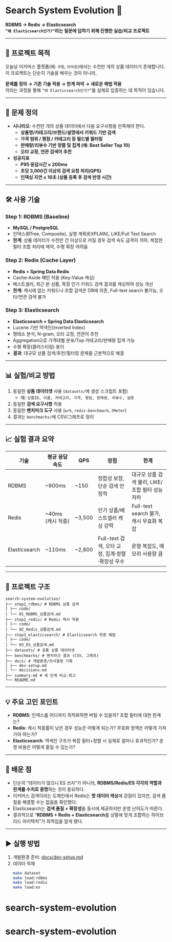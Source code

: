 # Search System Evolution 🚀
**RDBMS → Redis → Elasticsearch**  
**`“왜 Elasticsearch인가?”`라는 질문에 답하기 위해 진행한 실습/비교 프로젝트**

---

## 🎯 프로젝트 목적
오늘날 이커머스 플랫폼(예: `쿠팡`, `아마존`)에서는 수천만 개의 상품 데이터가 존재합니다.  
이 프로젝트는 단순히 기술을 배우는 것이 아니라,

**문제를 정의 → 기존 기술 적용 → 한계 파악 → 새로운 해법 적용**  
이라는 과정을 통해 `“왜 Elasticsearch인가?”`를 실제로 입증하는 데 목적이 있습니다.

---

## 🧩 문제 정의
- **시나리오**: 수천만 개의 상품 데이터에서 다음 요구사항을 만족해야 한다.
    - **상품명/카테고리/브랜드/설명에서 키워드 기반 검색**
    - **가격 범위 / 평점 / 카테고리 등 필드별 필터링**
    - **판매량/리뷰수 기반 정렬 및 집계 (예: Best Seller Top 10)**
    - **오타 교정, 연관 검색어 추천**
- **성공지표**
    - **P95 응답시간 ≤ 200ms**
    - **초당 3,000건 이상의 검색 요청 처리(QPS)**
    - **인덱싱 지연 ≤ 10초 (상품 등록 후 검색 반영 시간)**

---

## 🛠️ 사용 기술
### Step 1: RDBMS (Baseline)
- **MySQL / PostgreSQL**
- 인덱스(BTree, Composite), 실행 계획(EXPLAIN), LIKE/Full Text Search
- **한계**: 상품 데이터가 수천만 건 이상으로 커질 경우 검색 속도 급격히 저하, 복잡한 필터 조합 처리에 제약, 수평 확장 어려움

### Step 2: Redis (Cache Layer)
- **Redis + Spring Data Redis**
- Cache-Aside 패턴 적용 (Key-Value 캐싱)
- 베스트셀러, 최근 본 상품, 특정 인기 키워드 검색 결과를 캐싱하여 성능 개선
- **한계**: 캐시에 없는 키워드나 조합 검색은 DB에 의존, Full-text search 불가능, 오타/연관 검색 불가

### Step 3: Elasticsearch
- **Elasticsearch + Spring Data Elasticsearch**
- Lucene 기반 역색인(Inverted Index)
- 형태소 분석, N-gram, 오타 교정, 연관어 추천
- Aggregation으로 가격대별 분포/Top 카테고리/판매량 집계 가능
- 수평 확장(클러스터링) 용이
- **결과**: 대규모 상품 검색/추천/필터링 문제를 근본적으로 해결

---

## 📊 실험/비교 방법
1. 동일한 **상품 데이터셋** 사용 (`datasets/`에 생성 스크립트 포함)
    - 예: `상품ID, 이름, 카테고리, 가격, 평점, 판매량, 리뷰수, 설명`
2. 동일한 **검색 요구사항** 적용
3. 동일한 **벤치마크 도구** 사용 (`wrk`, `redis-benchmark`, `JMeter`)
4. 결과는 `benchmarks/`에 CSV/그래프로 정리

---

## 📈 실험 결과 요약
| 기술 | 평균 응답속도 | QPS | 장점 | 한계 |
|------|--------------|-----|------|------|
| RDBMS | ~900ms | ~150 | 정합성 보장, 단순 검색 안정적 | 대규모 상품 검색 불리, LIKE/조합 필터 성능 저하 |
| Redis | ~40ms (캐시 적중) | ~3,500 | 인기 상품/베스트셀러 캐싱 강력 | Full-text search 불가, 캐시 무효화 복잡 |
| Elasticsearch | ~110ms | ~2,800 | Full-text 검색, 오타 교정, 집계·정렬·확장성 우수 | 운영 복잡도, 메모리 사용량 큼 |

---

## 📂 프로젝트 구조
```
search-system-evolution/
├── step1_rdbms/ # RDBMS 상품 검색
│ ├── code/
│ └── 01_RDBMS_상품검색.md
├── step2_redis/ # Redis 캐시 적용
│ ├── code/
│ └── 02_Redis_상품검색.md
├── step3_elasticsearch/ # Elasticsearch 최종 해법
│ ├── code/
│ └── 03_ES_상품검색.md
├── datasets/ # 공통 상품 데이터셋
├── benchmarks/ # 벤치마크 결과 (CSV, 그래프)
├── docs/ # 개발환경/의사결정 기록
│ ├── dev-setup.md
│ └── decisions.md
├── summary.md # 세 단계 비교·회고
└── README.md
```


---

## 💡 주요 고민 포인트
- **RDBMS**: 인덱스를 어디까지 최적화하면 버틸 수 있을까? 조합 필터에 대한 한계는?
- **Redis**: 캐시 적중률이 낮은 경우 성능은 어떻게 되는가? 무효화 정책은 어떻게 가져가야 하는가?
- **Elasticsearch**: 역색인 구조가 복잡 필터+정렬 시 실제로 얼마나 효과적인가? 운영 비용은 어떻게 줄일 수 있는가?

---

## 🚀 배운 점
- 단순히 “데이터가 많으니 ES 쓰자”가 아니라, **RDBMS/Redis/ES 각각의 역할과 한계를 수치로 증명**하는 것이 중요하다.
- 이커머스 검색이라는 도메인에서 Redis는 **핫 데이터 캐싱**에 강점이 있지만, 검색 품질을 해결할 수는 없음을 확인했다.
- Elasticsearch는 **검색 품질 + 확장성**을 동시에 제공하지만 운영 난이도가 따른다.
- 결과적으로 “**RDBMS + Redis + Elasticsearch**를 상황에 맞게 조합하는 하이브리드 아키텍처”가 최적임을 알게 됐다.

---

## ▶️ 실행 방법
1. 개발환경 준비: [docs/dev-setup.md](docs/dev-setup.md)
2. 데이터 적재
   ```bash
   make dataset
   make load:rdbms
   make load:redis
   make load:es

# search-system-evolution
# search-system-evolution
